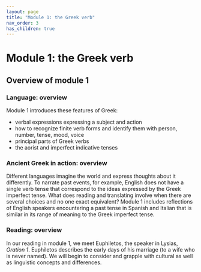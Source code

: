 ```yaml
---
layout: page
title: "Module 1: the Greek verb"
nav_order: 3
has_children: true
---
```



# Module 1: the Greek verb


## Overview of module 1

### Language: overview

Module 1 introduces these features of Greek:


- verbal expressions expressing a subject and action
- how to recognize finite verb forms and identify them with person, number, tense, mood, voice
- principal parts of Greek verbs
- the aorist and imperfect indicative tenses

### Ancient Greek in action: overview

Different languages imagine the world and express thoughts about it differently. To narrate past events, for example, English does not have a single verb tense that correspond to the ideas expressed by the Greek imperfect tense. What does reading and translating involve when there are several choices and no one exact equivalent? Module 1 includes reflections of English speakers encountering a  past tense in Spanish and Italian that is similar in its range of meaning to the Greek imperfect tense.

### Reading: overview

In our reading in module 1, we meet Euphiletos, the speaker in Lysias, *Oration 1*.  Euphiletos describes the early days of his marriage (to a wife who is never named). We will begin to consider and grapple with cultural as well as linguistic concepts and differences.

